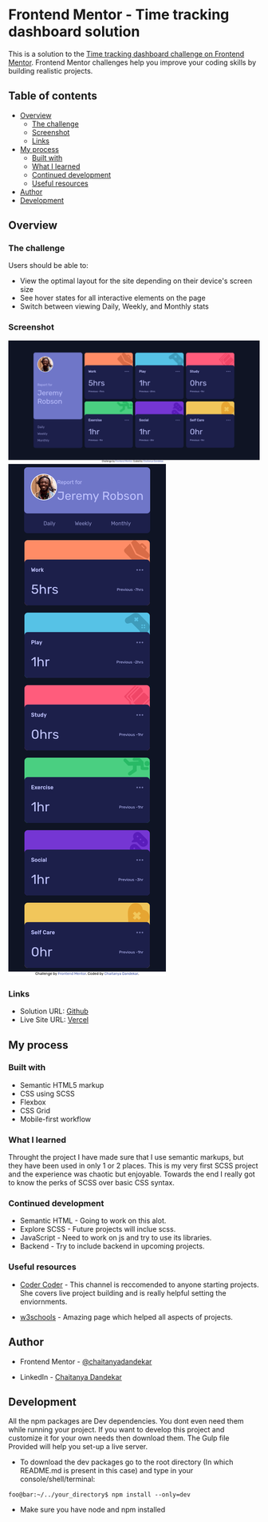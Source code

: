 # Frontend Mentor - Time tracking dashboard solution

This is a solution to the [Time tracking dashboard challenge on Frontend Mentor](https://www.frontendmentor.io/challenges/time-tracking-dashboard-UIQ7167Jw). Frontend Mentor challenges help you improve your coding skills by building realistic projects. 

## Table of contents

- [Overview](#overview)
  - [The challenge](#the-challenge)
  - [Screenshot](#screenshot)
  - [Links](#links)
- [My process](#my-process)
  - [Built with](#built-with)
  - [What I learned](#what-i-learned)
  - [Continued development](#continued-development)
  - [Useful resources](#useful-resources)
- [Author](#author)
- [Development](#development)

## Overview

### The challenge

Users should be able to:

- View the optimal layout for the site depending on their device's screen size
- See hover states for all interactive elements on the page
- Switch between viewing Daily, Weekly, and Monthly stats

### Screenshot

![Desktop View](./Final-Contents/Desktop-view.png)
![Mobile/Tablet View](./Final-Contents/Mobile-Tablet-View.png)

### Links

- Solution URL: [Github](https://github.com/chaitanyadandekar/time-tracking-dashboard-hub-html-scss-js)
- Live Site URL: [Vercel](https://time-tracking-dashboard-hub.vercel.app)

## My process

### Built with

- Semantic HTML5 markup
- CSS using SCSS 
- Flexbox
- CSS Grid
- Mobile-first workflow

### What I learned

Throught the project I have made sure that I use semantic markups, but they have been used in only 1 or 2 places. This is my very first SCSS project and the experience was chaotic but enjoyable. Towards the end I really got to know the perks of SCSS over basic CSS syntax.

### Continued development

- Semantic HTML - Going to work on this alot.
- Explore SCSS - Future projects will inclue scss.
- JavaScript - Need to work on js and try to use its libraries.
- Backend - Try to include backend in upcoming projects.

### Useful resources

- [Coder Coder](https://www.youtube.com/channel/UCzNf0liwUzMN6_pixbQlMhQ) - This channel is reccomended to anyone starting projects. She covers live project building and is really helpful setting the enviornments.

- [w3schools](https://www.w3schools.com) - Amazing page which helped all aspects of projects.

## Author

- Frontend Mentor - [@chaitanyadandekar](https://www.frontendmentor.io/profile/chaitanyadandekar)

- LinkedIn - [Chaitanya Dandekar](https://www.linkedin.com/in/chaitanya-dandekar-060645205)

## Development

All the npm packages are Dev dependencies. You dont even need them while running your project. If you want to develop this project and customize it for your own needs then download them. The Gulp file Provided will help you set-up a live server.

- To download the dev packages go to the root directory (In which README.md is present in this case) and type in your console/shell/terminal:

```shell
foo@bar:~/../your_directory$ npm install --only=dev
```

- Make sure you have node and npm installed



